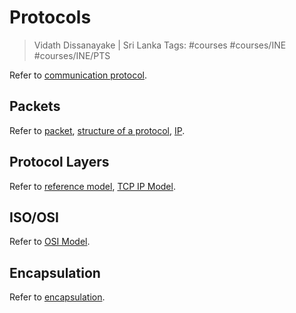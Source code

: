 # Protocols

> Vidath Dissanayake | Sri Lanka
> Tags: #courses #courses/INE #courses/INE/PTS

Refer to [communication protocol](../../../../../network/communication%20protocol/communication%20protocol.md).

## Packets

Refer to [packet](../../../../../network/reference%20models/OSI%20Model/PDU/packet.md), [structure of a protocol](../../../../../network/communication%20protocol/structure%20of%20a%20protocol/structure%20of%20a%20protocol.md), [IP](../../../../../network/communication%20protocol/TCP%20IP%20layer%202/OSI%20layer%203/IP/IP.md).

## Protocol Layers

Refer to [reference model](../../../../../network/reference%20models/reference%20model.md), [TCP IP Model](../../../../../network/reference%20models/TCP%20IP%20Model/TCP%20IP%20Model.md).

## ISO/OSI

Refer to [OSI Model](../../../../../network/reference%20models/OSI%20Model/OSI%20Model.md).

## Encapsulation

Refer to [encapsulation](../../../../../network/reference%20models/encapsulation.md).